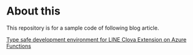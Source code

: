 # About this

This repository is for a sample code of following blog article.

[Type safe development environment for LINE Clova Extension on Azure Functions](https://blog.okazuki.jp/entry/2018/09/10/175339)
